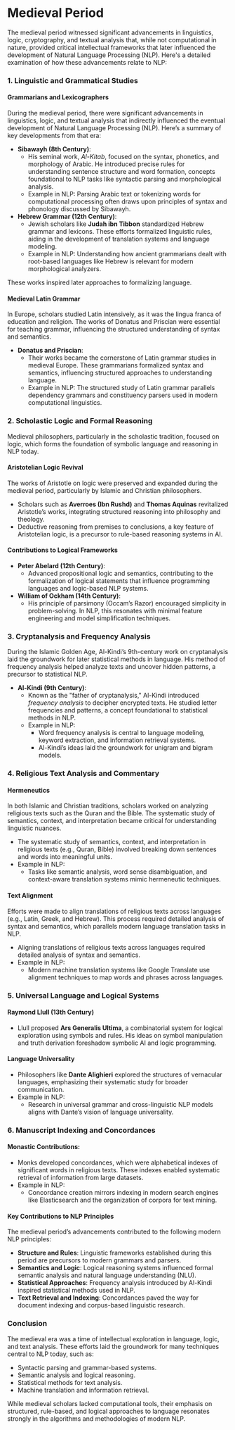 # Medieval Period

The medieval period witnessed significant advancements in linguistics, logic, cryptography, and textual analysis that, while not computational in nature, provided critical intellectual frameworks that later influenced the development of Natural Language Processing (NLP). Here's a detailed examination of how these advancements relate to NLP:

### **1. Linguistic and Grammatical Studies**

#### **Grammarians and Lexicographers**

During the medieval period, there were significant advancements in linguistics, logic, and textual analysis that indirectly influenced the eventual development of Natural Language Processing (NLP). Here’s a summary of key developments from that era:

* **Sibawayh (8th Century)**:
  * His seminal work, _Al-Kitab_, focused on the syntax, phonetics, and morphology of Arabic. He introduced precise rules for understanding sentence structure and word formation, concepts foundational to NLP tasks like syntactic parsing and morphological analysis.
  * Example in NLP: Parsing Arabic text or tokenizing words for computational processing often draws upon principles of syntax and phonology discussed by Sibawayh.
* **Hebrew Grammar (12th Century)**:
  * Jewish scholars like **Judah ibn Tibbon** standardized Hebrew grammar and lexicons. These efforts formalized linguistic rules, aiding in the development of translation systems and language modeling.
  * Example in NLP: Understanding how ancient grammarians dealt with root-based languages like Hebrew is relevant for modern morphological analyzers.

These works inspired later approaches to formalizing language.

#### **Medieval Latin Grammar**

In Europe, scholars studied Latin intensively, as it was the lingua franca of education and religion. The works of Donatus and Priscian were essential for teaching grammar, influencing the structured understanding of syntax and semantics.

* **Donatus and Priscian**:
  * Their works became the cornerstone of Latin grammar studies in medieval Europe. These grammarians formalized syntax and semantics, influencing structured approaches to understanding language.
  * Example in NLP: The structured study of Latin grammar parallels dependency grammars and constituency parsers used in modern computational linguistics.

### **2. Scholastic Logic and Formal Reasoning**

Medieval philosophers, particularly in the scholastic tradition, focused on logic, which forms the foundation of symbolic language and reasoning in NLP today.

#### **Aristotelian Logic Revival**

The works of Aristotle on logic were preserved and expanded during the medieval period, particularly by Islamic and Christian philosophers.

* Scholars such as **Averroes (Ibn Rushd)** and **Thomas Aquinas** revitalized Aristotle’s works, integrating structured reasoning into philosophy and theology.
* Deductive reasoning from premises to conclusions, a key feature of Aristotelian logic, is a precursor to rule-based reasoning systems in AI.

#### **Contributions to Logical Frameworks**

* **Peter Abelard (12th Century)**:
  * Advanced propositional logic and semantics, contributing to the formalization of logical statements that influence programming languages and logic-based NLP systems.
* **William of Ockham (14th Century)**:
  * His principle of parsimony (Occam’s Razor) encouraged simplicity in problem-solving. In NLP, this resonates with minimal feature engineering and model simplification techniques.

### **3. Cryptanalysis and Frequency Analysis**

During the Islamic Golden Age, Al-Kindi’s 9th-century work on cryptanalysis laid the groundwork for later statistical methods in language. His method of frequency analysis helped analyze texts and uncover hidden patterns, a precursor to statistical NLP.

* **Al-Kindi (9th Century)**:
  * Known as the "father of cryptanalysis," Al-Kindi introduced _frequency analysis_ to decipher encrypted texts. He studied letter frequencies and patterns, a concept foundational to statistical methods in NLP.
  * Example in NLP:
    * Word frequency analysis is central to language modeling, keyword extraction, and information retrieval systems.
    * Al-Kindi’s ideas laid the groundwork for unigram and bigram models.

### **4. Religious Text Analysis and Commentary**

#### **Hermeneutics**

In both Islamic and Christian traditions, scholars worked on analyzing religious texts such as the Quran and the Bible. The systematic study of semantics, context, and interpretation became critical for understanding linguistic nuances.

* The systematic study of semantics, context, and interpretation in religious texts (e.g., Quran, Bible) involved breaking down sentences and words into meaningful units.
* Example in NLP:
  * Tasks like semantic analysis, word sense disambiguation, and context-aware translation systems mimic hermeneutic techniques.

#### **Text Alignment**

Efforts were made to align translations of religious texts across languages (e.g., Latin, Greek, and Hebrew). This process required detailed analysis of syntax and semantics, which parallels modern language translation tasks in NLP.

* Aligning translations of religious texts across languages required detailed analysis of syntax and semantics.
* Example in NLP:
  * Modern machine translation systems like Google Translate use alignment techniques to map words and phrases across languages.

### **5. Universal Language and Logical Systems**

#### **Raymond Llull (13th Century)**

* Llull proposed **Ars Generalis Ultima**, a combinatorial system for logical exploration using symbols and rules. His ideas on symbol manipulation and truth derivation foreshadow symbolic AI and logic programming.

#### **Language Universality**

* Philosophers like **Dante Alighieri** explored the structures of vernacular languages, emphasizing their systematic study for broader communication.
* Example in NLP:
  * Research in universal grammar and cross-linguistic NLP models aligns with Dante’s vision of language universality.

### **6. Manuscript Indexing and Concordances**

#### **Monastic Contributions**:

* Monks developed concordances, which were alphabetical indexes of significant words in religious texts. These indexes enabled systematic retrieval of information from large datasets.
* Example in NLP:
  * Concordance creation mirrors indexing in modern search engines like Elasticsearch and the organization of corpora for text mining.

#### **Key Contributions to NLP Principles**

The medieval period’s advancements contributed to the following modern NLP principles:

* **Structure and Rules**: Linguistic frameworks established during this period are precursors to modern grammars and parsers.
* **Semantics and Logic**: Logical reasoning systems influenced formal semantic analysis and natural language understanding (NLU).
* **Statistical Approaches**: Frequency analysis introduced by Al-Kindi inspired statistical methods used in NLP.
* **Text Retrieval and Indexing**: Concordances paved the way for document indexing and corpus-based linguistic research.

### **Conclusion**

The medieval era was a time of intellectual exploration in language, logic, and text analysis. These efforts laid the groundwork for many techniques central to NLP today, such as:

* Syntactic parsing and grammar-based systems.
* Semantic analysis and logical reasoning.
* Statistical methods for text analysis.
* Machine translation and information retrieval.

While medieval scholars lacked computational tools, their emphasis on structured, rule-based, and logical approaches to language resonates strongly in the algorithms and methodologies of modern NLP.
